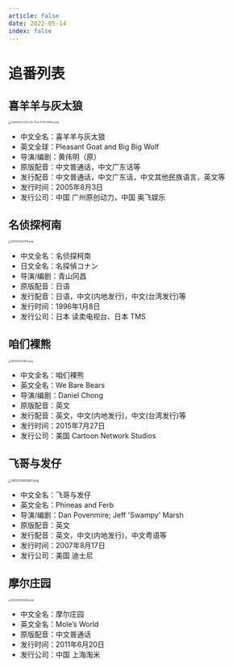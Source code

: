 ```yaml
---
article: false
date: 2022-05-14
index: false
---
```


# 追番列表

## 喜羊羊与灰太狼 <Badge text="连载中" color="tip" />

<img src="https://pic.hanjiaming.com.cn/2022/05/14/e1e65676b4330.png" alt="CleanShot 2022-05-14 at 15.49.25@2x.png" style="zoom:33%;" />

- 中文全名：喜羊羊与灰太狼
- 英文全球：Pleasant Goat and Big Big Wolf
- 导演/编剧：黄伟明（原）
- 原版配音：中文普通话，中文广东话等
- 发行配音：中文普通话，中文广东话，中文其他民族语言，英文等
- 发行时间：2005年8月3日
- 发行公司：中国 广州原创动力，中国 奥飞娱乐

## 名侦探柯南 <Badge text="连载中" color="tip" />

<img src="https://pic.hanjiaming.com.cn/2022/05/14/907c95db062fc.png" alt="1652515263078.png" style="zoom:33%;" />

- 中文全名：名侦探柯南
- 日文全名：名探偵コナン
- 导演/编剧：青山冈昌
- 原版配音：日语
- 发行配音：日语，中文(内地发行)，中文(台湾发行)等
- 发行时间：1996年1月8日
- 发行公司：日本 读卖电视台、日本 TMS

## 咱们裸熊 <Badge text="已完结" color="grey" />

<img src="https://pic.hanjiaming.com.cn/2022/05/14/ee196590f6285.png" alt="1652515541823.png" style="zoom:33%;" />

- 中文全名：咱们裸熊
- 英文全名：We Bare Bears
- 导演/编剧：Daniel Chong
- 原版配音：英文
- 发行配音：英文，中文(内地发行)，中文(台湾发行)等
- 发行时间：2015年7月27日
- 发行公司：美国 Cartoon Network Studios

## 飞哥与发仔 <Badge text="已完结" color="grey" />

<img src="https://pic.hanjiaming.com.cn/2022/05/14/4ffd6eca81af4.png" alt="1652515905945.png" style="zoom: 40%;" />

- 中文全名：飞哥与发仔
- 英文全名：Phineas and Ferb
- 导演/编剧：Dan Povenmire; Jeff 'Swampy' Marsh
- 原版配音：英文
- 发行配音：英文，中文(内地发行)，中文粤语等
- 发行时间：2007年8月17日
- 发行公司：美国 迪士尼

## 摩尔庄园 <Badge text="已完结" color="grey" />

<img src="https://pic.hanjiaming.com.cn/2022/05/14/e59cf8f26839f.png" alt="1652516459248.png" style="zoom: 33%;" />

- 中文全名：摩尔庄园
- 英文全名：Mole’s World
- 原版配音：中文普通话
- 发行时间：2011年6月20日
- 发行公司：中国 上海淘米

